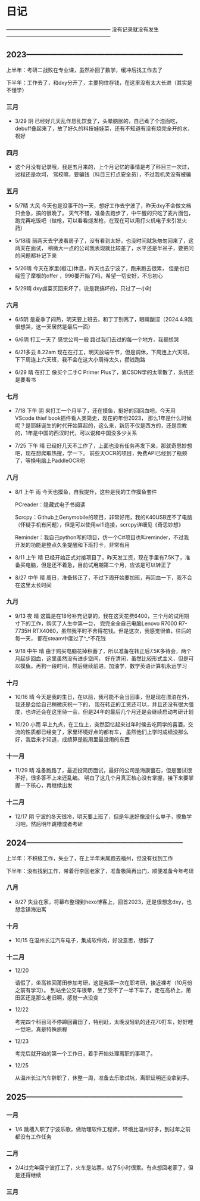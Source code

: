 # 日记

———————————————————— 没有记录就没有发生————————————————————

## 2023————————————————————

上半年：考研二战败在专业课，虽然补回了数学，缓冲后找工作去了

​下半年：工作去了，和dxy分开了，主要狗住存钱，在这里没有太大长进（其实是不懂学）

### 三月

- 3/29 阴 已经好几天乱作息乱饮食了，头晕脑胀的，自己煮了个泡面吃，
debuff叠起来了，放了好久的科技娃娃菜，还有不知道有没有烧完全开的水，祝好

### 四月

- 这个月没有记录哦，我是五月来的，上个月记忆的事情是考了科目三一次过，过程还是坎坷，
驾校嘛，要骗钱（科目三打点安全员），不过我机灵没有被骗

### 五月

- 5/7晴 大风 今天也是没事干的一天，想好工作去宁波了，昨天dxy不会做文档只会急，搞的很晚了。
天气不错，准备去跑步了，中午醒的只吃了麦片面包，跑完再吃饭吧（做枪，可以看看燧发枪，在现在可以用打火机电子来引发火药）

- 5/18晴 前两天去宁波看房子了，没有看到太好，也没时间就急匆匆回来了，这两天在面试，
稍微大一点的公司我表现就比较差了，水平还是半吊子，要把问的问题都补记下来

- 5/26晴 今天在家里(椒江)休息，昨天也去宁波了，跑来跑去很累，
但是也已经签了摩根的offer ，996要开始了吗，希望一切安好，不忘初心

- 5/29晴 dxy卤菜买回来坏了，说是我搞坏的，只过了一小时

### 六月

- 6/5阴 是夏季了闷热，明天要上班去，和丁丁别离了，眼睛酸涩（2024.4.9我很想哭，这一天居然是最后一面）

- 6/6阴 打工一天了 感觉公司一般 路过我们去过的每一个地方，我都想哭

- 6/21多云 8.22am 现在在打工，明天放端午节，但是调休，下周连上六天班，下下周连上六天班，我不会在这大小周待太久，攒钱跑路 

- 6/29 晴 在打工 像买个二手C Primer Plus了，靠CSDN学的太零散了，系统还是要看书

### 七月

- 7/18 下午 阴 来打工一个月半了，还在摸鱼，挺好的回回血吧，今天用VScode thief book插件看人类简史，现在的年份2023，
那么1年是什么时候呢？是耶稣诞生的时代开始算起的，这么来，新历不仅是西方的，还是宗教的，1年是中国的西汉时代，可以说和中国没多少关系

- 7/25 下午 晴 已经好几天不工作了，上面也没有任务再发下来，那就奇思妙想吧，现在想爬取热搜，学一下。
前些天OCR的项目，免费API已经到了瓶颈了，等换电脑上PaddleOCR吧

### 八月

- 8/1 上午 雨 今天也摸鱼，自我提升，这些是我的工作摸鱼套件

    PCreader：隐藏式电子书阅读

    Scrcpy：Github上Genymobile的项目，非常好用，我的K40USB连不了电脑（怀疑手机有问题），但是可以使用wifi连接，scrcpy详细见《奇思妙想》

    Reminder：我自己python写的项目，仿一个C#项目也叫reminder，不过我开发的功能是整点久坐提醒和下班打卡，非常有用

- 8/11 上午 晴 已经开始正式对接项目了，昨天发工资，现在手里有7.5K了，准备买电脑，但是还不着急，目前试用期第二个月，应该是可以转正了

- 8/27 中午 晴 周日，准备转正了，不过下周开始要加班，再回血一下，我不会在这里太长时间

### 九月

- 9/13 夜 晴 这篇是在18号补充记录的，我在这天花费6400，三个月的试用期寸下的工作，购买了人生中第一台，
完完全全自己电脑Lenovo R7000 R7-7735H RTX4060，虽然我平时不舍得花钱。但是这次，我感觉很值，往后的每一天，
都在steam中度过了^_^不花钱

- 9/18 中午 晴 由于购买电脑花掉积蓄了，所以准备在转正后7.5K多待会，两个月起步回血，这里虽然没有进步空间，
好在清闲，虽然比较形式主义，但是可以摸鱼。再狗一段时间，然后继续前进，加油学，数学英语计算机永远学习

### 十月

- 10/16 晴 今天是我的生日，在以前，我可能不会当回事，但是现在漂泊在外，我还是会给自己稍微庆祝一下的，
现在转正的工资还可以，并且还没有很大强度，也许还会在这里待一会，但是24年的最后几个月还是会继续启动考研计划

- 10/20 小雨 早上九点，在工位上，突然回忆起来过年时候去吃同学的喜酒，交流的性质都已经变了，家里环境好点的都有车，
虽然他们上学时成绩没那么好，我后来才知道，成绩算是能用里最没用的东西

### 十一月

- 11/29 晴 准备跑路了，最近投简历面试，最好的公司是海康萤石，但是面试很不好，很多答不上来还乱编。
明白了这几个月真正核心没有掌握，接下来要掌握一下核心，再继续出发

### 十二月

- 12/17 阴 宁波的冬天很冷，明天要上班了，但是年底好像没什么单子，摸鱼学习吧，然后明年跳槽或者考研

## 2024————————————————————

上半年：不积极工作，失业了，在上半年末尾跑去福州，但没有找到工作

下半年：没有找到工作，带着行李回老家了，准备极简再出门，顺便准备今年考研

### 八月

- 8/27 失业在家，将幕布整理到hexo博客上，回首2023，还是很想念dxy，也想念镇海泊寓

### 十月

- 10/15 在温州长江汽车电子，集成软件岗，好没意思，想辞了

### 十二月

- 12/20

    请假了，坐高铁回莆田参加考研，这是我第一次在职考研，接近裸考（10月份之前有学习）。
    到站坐公交车很晕，坐了受不了一半下车了。走在高桥上，莆田区还是那么老旧啊，感觉一点没变

- 12/22

    考完四个科目马不停蹄回莆田了，特别赶，太晚没轻轨的还花70打车，好好睡一觉吧，真是特殊旅程

- 12/23

    考完后就开始的第一个工作日，着手开始处理离职的事项了。

- 12/25

    从温州长江汽车辞职了，休整一周，准备去乐歌试坑，离职证明还没拿到手。

## 2025————————————————————

### 一月

- 1/6 跳槽入职了宁波乐歌，做助理软件工程师，环境比温州好多，到过年之前都没有工作任务

### 二月

- 2/4过完年回宁波打工了，火车是站票，站了5小时很累。有点想回老家了，但是还得继续

### 三月
